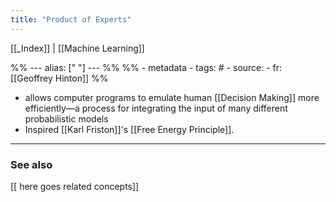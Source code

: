 ```yaml
---
title: "Product of Experts"
---
```


[[_Index]] | [[Machine Learning]]

%% ---
alias: [" "]
--- %%
%% - metadata
	- tags: #
	- source: 
	- fr: [[Geoffrey Hinton]]
%%

- allows computer programs to emulate human [[Decision Making]] more efficiently—a process for integrating the input of many different probabilistic models
- Inspired [[Karl Friston]]'s [[Free Energy Principle]].

-------------
### See also
[[ here goes related concepts]]

